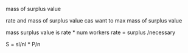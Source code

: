 mass of surplus value

rate and mass of surplus value
cas want to max mass of surplus value

mass surplus value is rate * num workers
rate = surplus /necessary

S = sl/nl * P/n

